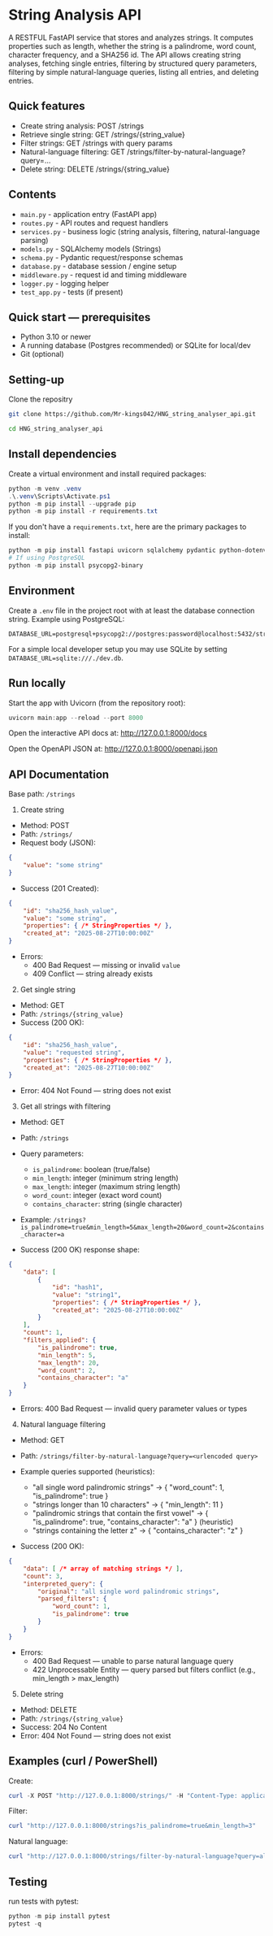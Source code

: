 
# String Analysis API

A RESTFUL FastAPI service that stores and analyzes strings. It computes properties such as length, whether the string is a palindrome, word count, character frequency, and a SHA256 id. The API allows creating string analyses, fetching single entries, filtering by structured query parameters, filtering by simple natural-language queries, listing all entries, and deleting entries.

## Quick features
- Create string analysis: POST /strings
- Retrieve single string: GET /strings/{string_value}
- Filter strings: GET /strings with query params
- Natural-language filtering: GET /strings/filter-by-natural-language?query=...
- Delete string: DELETE /strings/{string_value}

## Contents

- `main.py` - application entry (FastAPI app)
- `routes.py` - API routes and request handlers
- `services.py` - business logic (string analysis, filtering, natural-language parsing)
- `models.py` - SQLAlchemy models (Strings)
- `schema.py` - Pydantic request/response schemas
- `database.py` - database session / engine setup
- `middleware.py` - request id and timing middleware
- `logger.py` - logging helper
- `test_app.py` - tests (if present)

## Quick start — prerequisites

- Python 3.10 or newer
- A running database (Postgres recommended) or SQLite for local/dev
- Git (optional)
## Setting-up
Clone the repositry
```bash
git clone https://github.com/Mr-kings042/HNG_string_analyser_api.git

cd HNG_string_analyser_api
```
## Install dependencies

Create a virtual environment and install required packages:

```powershell
python -m venv .venv
.\.venv\Scripts\Activate.ps1
python -m pip install --upgrade pip
python -m pip install -r requirements.txt
```

If you don't have a `requirements.txt`, here are the primary packages to install:

```powershell
python -m pip install fastapi uvicorn sqlalchemy pydantic python-dotenv
# If using PostgreSQL
python -m pip install psycopg2-binary
```

## Environment

Create a `.env` file in the project root with at least the database connection string. Example using PostgreSQL:

```
DATABASE_URL=postgresql+psycopg2://postgres:password@localhost:5432/string_db
```

For a simple local developer setup you may use SQLite by setting `DATABASE_URL=sqlite:///./dev.db`.

## Run locally

Start the app with Uvicorn (from the repository root):

```powershell
uvicorn main:app --reload --port 8000
```

Open the interactive API docs at: http://127.0.0.1:8000/docs

Open the OpenAPI JSON at: http://127.0.0.1:8000/openapi.json

## API Documentation

Base path: `/strings`

1) Create string
- Method: POST
- Path: `/strings/`
- Request body (JSON):

```json
{
	"value": "some string"
}
```

- Success (201 Created):

```json
{
	"id": "sha256_hash_value",
	"value": "some string",
	"properties": { /* StringProperties */ },
	"created_at": "2025-08-27T10:00:00Z"
}
```

- Errors:
	- 400 Bad Request — missing or invalid `value`
	- 409 Conflict — string already exists

2) Get single string
- Method: GET
- Path: `/strings/{string_value}`
- Success (200 OK):

```json
{
	"id": "sha256_hash_value",
	"value": "requested string",
	"properties": { /* StringProperties */ },
	"created_at": "2025-08-27T10:00:00Z"
}
```

- Error: 404 Not Found — string does not exist

3) Get all strings with filtering
- Method: GET
- Path: `/strings`
- Query parameters:
	- `is_palindrome`: boolean (true/false)
	- `min_length`: integer (minimum string length)
	- `max_length`: integer (maximum string length)
	- `word_count`: integer (exact word count)
	- `contains_character`: string (single character)

- Example:
	`/strings?is_palindrome=true&min_length=5&max_length=20&word_count=2&contains_character=a`

- Success (200 OK) response shape:

```json
{
	"data": [
		{
			"id": "hash1",
			"value": "string1",
			"properties": { /* StringProperties */ },
			"created_at": "2025-08-27T10:00:00Z"
		}
	],
	"count": 1,
	"filters_applied": {
		"is_palindrome": true,
		"min_length": 5,
		"max_length": 20,
		"word_count": 2,
		"contains_character": "a"
	}
}
```

- Errors: 400 Bad Request — invalid query parameter values or types

4) Natural language filtering
- Method: GET
- Path: `/strings/filter-by-natural-language?query=<urlencoded query>`
- Example queries supported (heuristics):
	- "all single word palindromic strings" → { "word_count": 1, "is_palindrome": true }
	- "strings longer than 10 characters" → { "min_length": 11 }
	- "palindromic strings that contain the first vowel" → { "is_palindrome": true, "contains_character": "a" } (heuristic)
	- "strings containing the letter z" → { "contains_character": "z" }

- Success (200 OK):

```json
{
	"data": [ /* array of matching strings */ ],
	"count": 3,
	"interpreted_query": {
		"original": "all single word palindromic strings",
		"parsed_filters": {
			"word_count": 1,
			"is_palindrome": true
		}
	}
}
```

- Errors:
	- 400 Bad Request — unable to parse natural language query
	- 422 Unprocessable Entity — query parsed but filters conflict (e.g., min_length > max_length)

5) Delete string
- Method: DELETE
- Path: `/strings/{string_value}`
- Success: 204 No Content
- Error: 404 Not Found — string does not exist

## Examples (curl / PowerShell)

Create:
```powershell
curl -X POST "http://127.0.0.1:8000/strings/" -H "Content-Type: application/json" -d '{"value":"racecar"}'
```

Filter:
```powershell
curl "http://127.0.0.1:8000/strings?is_palindrome=true&min_length=3"
```

Natural language:
```powershell
curl "http://127.0.0.1:8000/strings/filter-by-natural-language?query=all%20single%20word%20palindromic%20strings"
```

## Testing

 run tests with pytest:

```powershell
python -m pip install pytest
pytest -q
```
